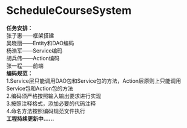 # ScheduleCourseSystem<br />
**任务安排：**<br />
	张子惠——框架搭建<br />
	吴晓丽——Entity和DAO编码<br />
	杨浩军——Service编码<br />
	胡兵伟——Action编码<br />
	张一程——前端<br />
**编码规范：**<br />
	1.Service层只能调用DAO包和Service包的方法，Action层原则上只能调用Service包和Action包的方法<br />
	2.编码须严格按照输入输出要求进行实现<br />
	3.按照注释格式，添加必要的代码注释<br />
	4.命名方法按照编码规范文件执行<br />
**工程持续更新中……**<br />

